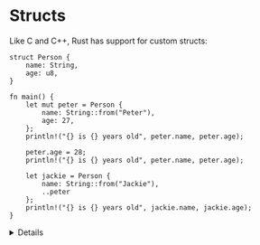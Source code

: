 # Structs

Like C and C++, Rust has support for custom structs:

```rust,editable
struct Person {
    name: String,
    age: u8,
}

fn main() {
    let mut peter = Person {
        name: String::from("Peter"),
        age: 27,
    };
    println!("{} is {} years old", peter.name, peter.age);
    
    peter.age = 28;
    println!("{} is {} years old", peter.name, peter.age);
    
    let jackie = Person {
        name: String::from("Jackie"),
        ..peter
    };
    println!("{} is {} years old", jackie.name, jackie.age);
}
```

<details>

Key Points:

* Structs work like in C or C++.
  * Like in C++, and unlike in C, no typedef is needed to define a type.
  * Unlike in C++, there is no inheritance between structs.
* Methods are defined in an `impl` block, which we will see in following slides.
* This may be a good time to let people know there are different types of structs. 
  * Zero-sized structs `e.g., struct Foo;` might be used when implementing a trait on some type but don’t have any data that you want to store in the value itself. 
  * The next slide will introduce Tuple structs, used when the field names are not important.
* The syntax `..peter` allows us to copy the majority of the fields from the old struct without having to explicitly type it all out. It must always be the last element.

</details>
